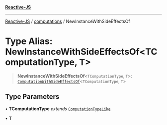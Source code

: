 [**Reactive-JS**](../../README.md)

***

[Reactive-JS](../../README.md) / [computations](../README.md) / NewInstanceWithSideEffectsOf

# Type Alias: NewInstanceWithSideEffectsOf\<TComputationType, T\>

> **NewInstanceWithSideEffectsOf**\<`TComputationType`, `T`\>: [`ComputationWithSideEffectsOf`](ComputationWithSideEffectsOf.md)\<`TComputationType`, `T`\>

## Type Parameters

• **TComputationType** *extends* [`ComputationTypeLike`](../interfaces/ComputationTypeLike.md)

• **T**

